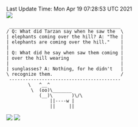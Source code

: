 Last Update Time: 
Mon Apr 19 07:28:53 UTC 2021
<br>![](https://img.shields.io/badge/%E5%A4%A7%E5%AE%B6-%E5%AE%89%E5%AE%89-green)<br>
```
 _________________________________________
/ Q: What did Tarzan say when he saw the  \
| elephants coming over the hill? A: "The |
| elephants are coming over the hill."    |
|                                         |
| Q: What did he say when saw them coming |
| over the hill wearing                   |
|                                         |
| sunglasses? A: Nothing, for he didn't   |
\ recognize them.                         /
 -----------------------------------------
        \   ^__^
         \  (oo)\_______
            (__)\       )\/\
                ||----w |
                ||     ||
```
![](https://github-readme-stats.vercel.app/api?username=chenlitw)
![](https://github-readme-stats.vercel.app/api/top-langs/?username=chenlitw)
